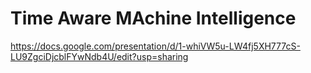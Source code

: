 # Time Aware MAchine Intelligence

https://docs.google.com/presentation/d/1-whiVW5u-LW4fj5XH777cS-LU9ZgciDjcblFYwNdb4U/edit?usp=sharing

